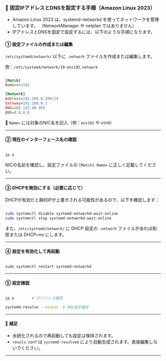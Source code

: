 ### 🔧 固定IPアドレスとDNSを設定する手順（Amazon Linux 2023）
- Amazon Linux 2023 は、systemd-networkd を使ってネットワークを管理しています。
 （NetworkManager や netplan ではありません）
- IPアドレスとDNSを固定で設定するには、以下のような手順になります。

#### ① 設定ファイルの作成または編集
`/etc/systemd/network/` 以下に `.network` ファイルを作成または編集します。

例：`/etc/systemd/network/10-ens192.network`

``` ini

[Match]
Name=ens192

[Network]
Address=192.168.0.200/24
Gateway=192.168.0.1
DNS=202.122.48.103
DNS=8.8.8.8
```
🔸 `Name=` には対象のNIC名を記入（例：`ens192` や `eth0`）

---

#### ② 現在のインターフェース名の確認
``` bash

ip a
```
NICの名前を確認し、設定ファイルの `[Match] Name=` に正しく記載してください。

---

#### ③ DHCPを無効にする（必要に応じて）
DHCPが有効だと静的IPが上書きされる可能性があるので、以下を確認します：

``` bash

sudo systemctl disable systemd-networkd-wait-online
sudo systemctl stop systemd-networkd-wait-online
```
また、`/etc/systemd/network/` に DHCP 設定の `.network` ファイルがあれば削除または DHCP=no にします。

---

#### ④ 設定を有効化して再起動
``` bash

sudo systemctl restart systemd-networkd
```

---

#### ⑤ 設定確認
``` bash

ip a        # IPアドレス確認

systemd-resolve --status  # DNS設定確認
```

---

#### 📎 補足
- 永続化されるので再起動しても設定は保持されます。
- `resolv.conf` は `systemd-resolved` により自動生成されます。直接編集しないでください。

---
